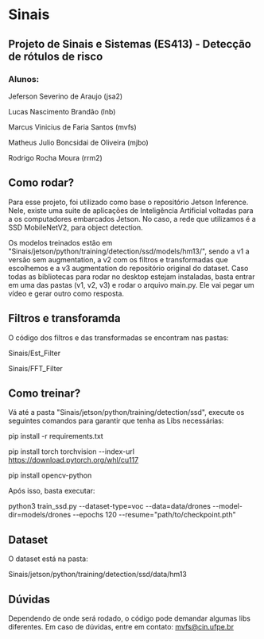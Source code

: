 # Sinais
## Projeto de Sinais e Sistemas (ES413) - Detecção de rótulos de risco

### Alunos: 
  Jeferson Severino de Araujo (jsa2)
  
  Lucas Nascimento Brandão (lnb)
  
  Marcus Vinicius de Faria Santos (mvfs)
  
  Matheus Julio Boncsidai de Oliveira (mjbo)
  
  Rodrigo Rocha Moura (rrm2)

## Como rodar?
Para esse projeto, foi utilizado como base o repositório Jetson Inference. Nele, existe uma suite de aplicações de Inteligência Artificial voltadas para a os computadores embarcados Jetson. No caso, a rede que utilizamos é a SSD MobileNetV2, para object detection.

Os modelos treinados estão em "Sinais/jetson/python/training/detection/ssd/models/hm13/", sendo a v1 a versão sem augmentation, a v2 com os filtros e transformadas que escolhemos e a v3 augmentation do repositório original do dataset. Caso todas as bibliotecas para rodar no desktop estejam instaladas, basta entrar em uma das pastas (v1, v2, v3) e rodar o arquivo main.py. Ele vai pegar um vídeo e gerar outro como resposta.

## Filtros e transforamda
O código dos filtros e das transformadas se encontram nas pastas:

Sinais/Est_Filter

Sinais/FFT_Filter 

## Como treinar?
Vá até a pasta "Sinais/jetson/python/training/detection/ssd", execute os seguintes comandos para garantir que tenha as Libs necessárias:

pip install -r requirements.txt

pip install torch torchvision --index-url https://download.pytorch.org/whl/cu117 

pip install opencv-python

Após isso, basta executar:

python3 train_ssd.py --dataset-type=voc --data=data/drones --model-dir=models/drones --epochs 120 --resume="path/to/checkpoint.pth"

## Dataset
O dataset está na pasta:

Sinais/jetson/python/training/detection/ssd/data/hm13

## Dúvidas
Dependendo  de onde será rodado, o código pode demandar algumas libs diferentes. Em caso de dúvidas, entre em contato:
mvfs@cin.ufpe.br
